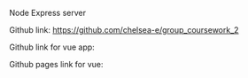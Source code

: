 Node Express server

Github link: https://github.com/chelsea-e/group_coursework_2

Github link for vue app: 

Github pages link for vue: